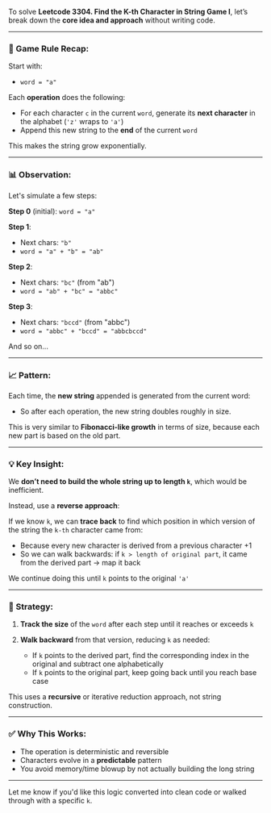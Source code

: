To solve **Leetcode 3304. Find the K-th Character in String Game I**, let’s break down the **core idea and approach** without writing code.

---

### 🔁 Game Rule Recap:

Start with:

* `word = "a"`

Each **operation** does the following:

* For each character `c` in the current `word`, generate its **next character** in the alphabet (`'z'` wraps to `'a'`)
* Append this new string to the **end** of the current `word`

This makes the string grow exponentially.

---

### 📊 Observation:

Let's simulate a few steps:

**Step 0** (initial):
`word = "a"`

**Step 1**:

* Next chars: `"b"`
* `word = "a" + "b" = "ab"`

**Step 2**:

* Next chars: `"bc"` (from "ab")
* `word = "ab" + "bc" = "abbc"`

**Step 3**:

* Next chars: `"bccd"` (from "abbc")
* `word = "abbc" + "bccd" = "abbcbccd"`

And so on...

---

### 📈 Pattern:

Each time, the **new string** appended is generated from the current word:

* So after each operation, the new string doubles roughly in size.

This is very similar to **Fibonacci-like growth** in terms of size, because each new part is based on the old part.

---

### 💡 Key Insight:

We **don’t need to build the whole string up to length `k`**, which would be inefficient.

Instead, use a **reverse approach**:

If we know `k`, we can **trace back** to find which position in which version of the string the `k-th` character came from:

* Because every new character is derived from a previous character +1
* So we can walk backwards: if `k > length of original part`, it came from the derived part → map it back

We continue doing this until `k` points to the original `'a'`

---

### 🧠 Strategy:

1. **Track the size** of the `word` after each step until it reaches or exceeds `k`
2. **Walk backward** from that version, reducing `k` as needed:

   * If `k` points to the derived part, find the corresponding index in the original and subtract one alphabetically
   * If `k` points to the original part, keep going back until you reach base case

This uses a **recursive** or iterative reduction approach, not string construction.

---

### ✅ Why This Works:

* The operation is deterministic and reversible
* Characters evolve in a **predictable** pattern
* You avoid memory/time blowup by not actually building the long string

---

Let me know if you'd like this logic converted into clean code or walked through with a specific `k`.
